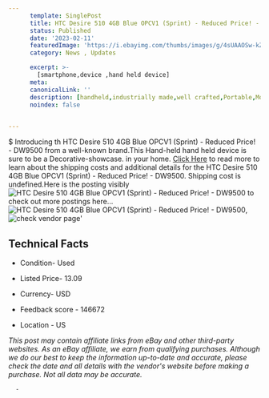 ```yaml
---
      template: SinglePost
      title: HTC Desire 510 4GB Blue OPCV1 (Sprint) - Reduced Price! - DW9500
      status: Published
      date: '2023-02-11'
      featuredImage: 'https://i.ebayimg.com/thumbs/images/g/4sUAAOSw-kZjF7~f/s-l225.jpg'
      category: News , Updates

      excerpt: >-
        [smartphone,device ,hand held device]
      meta:
      canonicalLink: ''
      description: [handheld,industrially made,well crafted,Portable,Mobile,Compact,Convenient,Lightweight,Maneuverable,Man-portable,Miniature,Carriable,Hand-held,Light,Holdable,Transportable,Mobile device,Pocket-sized,On-the-go,Wireless,Cordless,Compact size,Convenient size, smartphone,device ,hand held device]
      noindex: false
      

---
```

$
      Introducing th HTC Desire 510 4GB Blue OPCV1 (Sprint) - Reduced Price! - DW9500 from a well-known brand.This Hand-held hand held device is sure to be a Decorative-showcase. in your home. [Click Here](https://www.ebay.com/itm/304621381953?hash=item46ecd96941%3Ag%3A4sUAAOSw-kZjF7%7Ef&mkevt=1&mkcid=1&mkrid=711-53200-19255-0&campid=%253CePNCampaignId%253E&customid=%253CreferenceId%253E&toolid=10049) to read more to learn about the shipping costs and additional details for the HTC Desire 510 4GB Blue OPCV1 (Sprint) - Reduced Price! - DW9500. Shipping cost is undefined.Here is the posting visibly ![HTC Desire 510 4GB Blue OPCV1 (Sprint) - Reduced Price! - DW9500](https://i.ebayimg.com/thumbs/images/g/4sUAAOSw-kZjF7~f/s-l225.jpg) to check out more postings here... ![HTC Desire 510 4GB Blue OPCV1 (Sprint) - Reduced Price! - DW9500](https://i.ebayimg.com/images/g/4sUAAOSw-kZjF7~f/s-l1600.jpg), ![check vendor page](https://origin-galleryplus.ebayimg.com/ws/web/304621381953_2_0_1/225x225.jpg,https://origin-galleryplus.ebayimg.com/ws/web/304621381953_3_0_1/225x225.jpg,https://origin-galleryplus.ebayimg.com/ws/web/304621381953_4_0_1/225x225.jpg,https://origin-galleryplus.ebayimg.com/ws/web/304621381953_5_0_1/225x225.jpg)'

      

 ## Technical Facts 



     
      

 - Condition- Used 


      

 - Listed Price- 13.09 


      

 - Currency- USD 


      

 - Feedback score - 146672 


      

 - Location - US 


      
      

 *_This post may contain affiliate links from eBay and other third-party websites. As an eBay affiliate, we earn from qualifying purchases. Although we do our best to keep the information up-to-date and accurate, please check the date and all details with the vendor's website before making a purchase. Not all data may be accurate._*




      -
